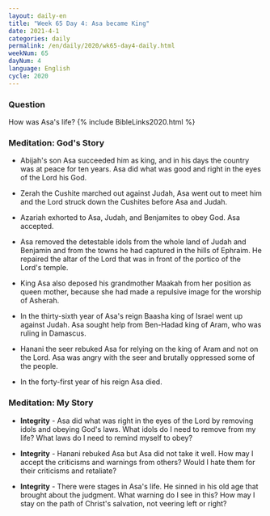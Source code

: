 ```yaml
---
layout: daily-en
title: "Week 65 Day 4: Asa became King"
date: 2021-4-1 
categories: daily
permalink: /en/daily/2020/wk65-day4-daily.html
weekNum: 65
dayNum: 4
language: English
cycle: 2020
---
```


### Question     
How was Asa's life? 
{% include BibleLinks2020.html %} 

### Meditation: God's Story   
+ Abijah's son Asa succeeded him as king, and in his days the country was at peace for ten years. Asa did what was good and right in the eyes of the Lord his God. 

+ Zerah the Cushite marched out against Judah, Asa went out to meet him and the Lord struck down the Cushites before Asa and Judah. 

+ Azariah exhorted to Asa, Judah, and Benjamites to obey God. Asa accepted. 

+ Asa removed the detestable idols from the whole land of Judah and Benjamin and from the towns he had captured in the hills of Ephraim. He repaired the altar of the Lord that was in front of the portico of the Lord's temple. 

+ King Asa also deposed his grandmother Maakah from her position as queen mother, because she had made a repulsive image for the worship of Asherah. 

+ In the thirty-sixth year of Asa's reign Baasha king of Israel went up against Judah. Asa sought help from Ben-Hadad king of Aram, who was ruling in Damascus. 

+ Hanani the seer rebuked Asa for relying on the king of Aram and not on the Lord. Asa was angry with the seer and brutally oppressed some of the people. 

+ In the forty-first year of his reign Asa died. 

### Meditation: My Story   
+ **Integrity** - Asa did what was right in the eyes of the Lord by removing idols and obeying God's laws. What idols do I need to remove from my life? What laws do I need to remind myself to obey? 

+ **Integrity** - Hanani rebuked Asa but Asa did not take it well. How may I accept the criticisms and warnings from others? Would I hate them for their criticisms and retaliate? 

+ **Integrity** - There were stages in Asa's life. He sinned in his old age that brought about the judgment. What warning do I see in this? How may I stay on the path of Christ's salvation, not veering left or right? 
